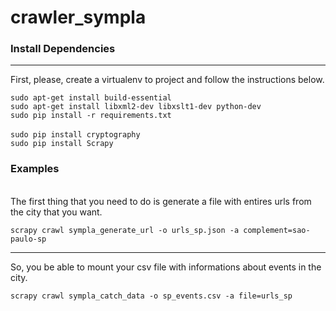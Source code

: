 # crawler_sympla

### Install Dependencies
---------------------------------------
First, please, create a virtualenv to project and follow the instructions below.

```sudo apt-get install build-essential```
<br>
```sudo apt-get install libxml2-dev libxslt1-dev python-dev```
<br>
```sudo pip install -r requirements.txt```
<br>	
```sudo pip install cryptography```
<br>
```sudo pip install Scrapy```

### Examples
<br>
The first thing that you need to do is generate a file with entires urls from the city that you want.

```scrapy crawl sympla_generate_url -o urls_sp.json -a complement=sao-paulo-sp```

---------------------------------------

So, you be able to mount your csv file with informations about events in the city.

```scrapy crawl sympla_catch_data -o sp_events.csv -a file=urls_sp```
